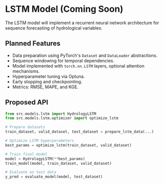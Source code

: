 # LSTM Model (Coming Soon)

The LSTM model will implement a recurrent neural network architecture for sequence forecasting of hydrological variables.

## Planned Features

- Data preparation using PyTorch's `Dataset` and `DataLoader` abstractions.
- Sequence windowing for temporal dependencies.
- Model implemented with `torch.nn.LSTM` layers, optional attention mechanisms.
- Hyperparameter tuning via Optuna.
- Early stopping and checkpointing.
- Metrics: RMSE, MAPE, and KGE.

## Proposed API

```python
from src.models.lstm import HydrologyLSTM
from src.models.lstm.optimizer import optimize_lstm

# Prepare datasets
train_dataset, valid_dataset, test_dataset = prepare_lstm_data(...)

# Optimize LSTM hyperparameters
best_params = optimize_lstm(train_dataset, valid_dataset)

# Train final model
model = HydrologyLSTM(**best_params)
train_model(model, train_dataset, valid_dataset)

# Evaluate on test data
y_pred = evaluate_model(model, test_dataset)
```
